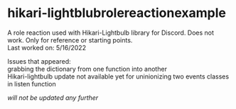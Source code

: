 # hikari-lightblubrolereactionexample
A role reaction used with Hikari-Lightbulb library for Discord. Does not work. Only for reference or starting points.\
Last worked on: 5/16/2022

Issues that appeared:\
grabbing the dictionary from one function into another\
Hikari-lightbulb update not available yet for uninionizing two events classes in listen function

*will not be updated any further*
